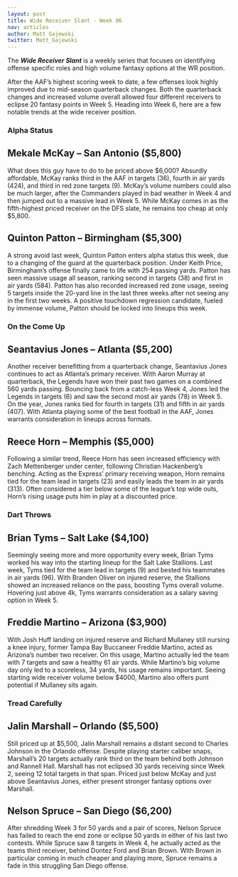 ```yaml
---
layout: post
title: Wide Receiver Slant - Week 06
nav: articles
author: Matt Gajewski
twitter: Matt_Gajewski
---
```


The **_Wide Receiver Slant_** is a weekly series that focuses on identifying offense specific roles and high volume fantasy options at the WR position.

After the AAF’s highest scoring week to date, a few offenses look highly improved due to mid-season quarterback changes. Both the quarterback changes and increased volume overall allowed four different receivers to eclipse 20 fantasy points in Week 5. Heading into Week 6, here are a few notable trends at the wide receiver position.

<h3 class="team-header aaf-header">Alpha Status</h3>

## Mekale McKay – San Antonio (\$5,800)

What does this guy have to do to be priced above $6,000? Absurdly affordable, McKay ranks third in the AAF in targets (36), fourth in air yards (424), and third in red zone targets (9). McKay’s volume numbers could also be much larger, after the Commanders played in bad weather in Week 4 and then jumped out to a massive lead in Week 5. While McKay comes in as the fifth-highest priced receiver on the DFS slate, he remains too cheap at only $5,800.

## Quinton Patton – Birmingham (\$5,300)

A strong avoid last week, Quinton Patton enters alpha status this week, due to a changing of the guard at the quarterback position. Under Keith Price, Birmingham’s offense finally came to life with 254 passing yards. Patton has seen massive usage all season, ranking second in targets (38) and first in air yards (584). Patton has also recorded increased red zone usage, seeing 5 targets inside the 20-yard line in the last three weeks after not seeing any in the first two weeks. A positive touchdown regression candidate, fueled by immense volume, Patton should be locked into lineups this week.

<h3 class="team-header aaf-header">On the Come Up</h3>

## Seantavius Jones – Atlanta (\$5,200)

Another receiver benefitting from a quarterback change, Seantavius Jones continues to act as Atlanta’s primary receiver. With Aaron Murray at quarterback, the Legends have won their past two games on a combined 560 yards passing. Bouncing back from a catch-less Week 4, Jones led the Legends in targets (6) and saw the second most air yards (78) in Week 5. On the year, Jones ranks tied for fourth in targets (31) and fifth in air yards (407). With Atlanta playing some of the best football in the AAF, Jones warrants consideration in lineups across formats.

## Reece Horn – Memphis (\$5,000)

Following a similar trend, Reece Horn has seen increased efficiency with Zach Mettenberger under center, following Christian Hackenberg’s benching. Acting as the Express’ primary receiving weapon, Horn remains tied for the team lead in targets (23) and easily leads the team in air yards (313). Often considered a tier below some of the league’s top wide outs, Horn’s rising usage puts him in play at a discounted price.

<h3 class="team-header aaf-header">Dart Throws</h3>

## Brian Tyms – Salt Lake (\$4,100)

Seemingly seeing more and more opportunity every week, Brian Tyms worked his way into the starting lineup for the Salt Lake Stallions. Last week, Tyms tied for the team lead in targets (9) and bested his teammates in air yards (96). With Branden Oliver on injured reserve, the Stallions showed an increased reliance on the pass, boosting Tyms overall volume. Hovering just above 4k, Tyms warrants consideration as a salary saving option in Week 5.

## Freddie Martino – Arizona (\$3,900)

With Josh Huff landing on injured reserve and Richard Mullaney still nursing a knee injury, former Tampa Bay Buccaneer Freddie Martino, acted as Arizona’s number two receiver. On this usage, Martino actually led the team with 7 targets and saw a healthy 61 air yards. While Martino’s big volume day only led to a scoreless, 34 yards, his usage remains important. Seeing starting wide receiver volume below \$4000, Martino also offers punt potential if Mullaney sits again.

<h3 class="team-header aaf-header">Tread Carefully</h3>

## Jalin Marshall – Orlando (\$5,500)

Still priced up at \$5,500, Jalin Marshall remains a distant second to Charles Johnson in the Orlando offense. Despite playing starter caliber snaps, Marshall’s 20 targets actually rank third on the team behind both Johnson and Rannell Hall. Marshall has not eclipsed 30 yards receiving since Week 2, seeing 12 total targets in that span. Priced just below McKay and just above Seantavius Jones, either present stronger fantasy options over Marshall.

## Nelson Spruce – San Diego (\$6,200)

After shredding Week 3 for 50 yards and a pair of scores, Nelson Spruce has failed to reach the end zone or eclipse 50 yards in either of his last two contests. While Spruce saw 8 targets in Week 4, he actually acted as the teams third receiver, behind Dontez Ford and Brian Brown. With Brown in particular coming in much cheaper and playing more, Spruce remains a fade in this struggling San Diego offense.
